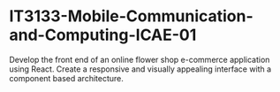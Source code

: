 # IT3133-Mobile-Communication-and-Computing-ICAE-01
Develop the front end of an online flower shop e-commerce application using React. Create a responsive and visually appealing interface with a component based architecture.
